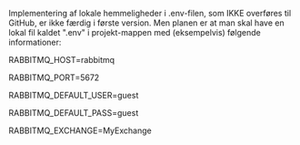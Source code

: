Implementering af lokale hemmeligheder i .env-filen, som IKKE overføres til GitHub, er ikke færdig i første version.
Men planen er at man skal have en lokal fil kaldet ".env" i projekt-mappen med (eksempelvis) følgende informationer:

RABBITMQ_HOST=rabbitmq

RABBITMQ_PORT=5672

RABBITMQ_DEFAULT_USER=guest

RABBITMQ_DEFAULT_PASS=guest

RABBITMQ_EXCHANGE=MyExchange
